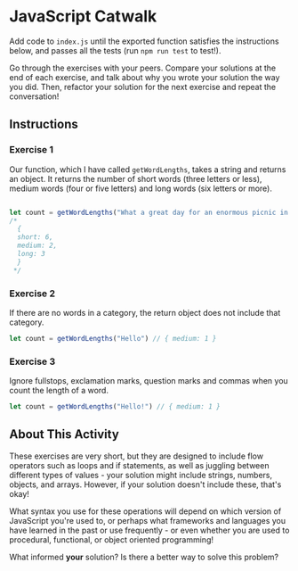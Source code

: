 # JavaScript Catwalk

Add code to `index.js` until the exported function satisfies the instructions below, and passes all the tests (run `npm run test` to test!).

Go through the exercises with your peers. Compare your solutions at the end of each exercise, and talk about why you wrote your solution the way you did. Then, refactor your solution for the next exercise and repeat the conversation!

## Instructions

### Exercise 1

Our function, which I have called `getWordLengths`, takes a string and returns an object. It returns the number of short words (three letters or less), medium words (four or five letters) and long words (six letters or more).

```typescript

let count = getWordLengths("What a great day for an enormous picnic in my garden!")
/*
  {
  short: 6,
  medium: 2,
  long: 3
  }
 */

```

### Exercise 2

If there are no words in a category, the return object does not include that category.

```typescript
let count = getWordLengths("Hello") // { medium: 1 }
```

### Exercise 3

Ignore fullstops, exclamation marks, question marks and commas when you count the length of a word.

```typescript
let count = getWordLengths("Hello!") // { medium: 1 }
```

## About This Activity

These exercises are very short, but they are designed to include flow operators such as loops and if statements, as well as juggling between different types of values - your solution might include strings, numbers, objects, and arrays. However, if your solution doesn't include these, that's okay!

What syntax you use for these operations will depend on which version of JavaScript you're used to, or perhaps what frameworks and languages you have learned in the past or use frequently - or even whether you are used to procedural, functional, or object oriented programming!

What informed __your__ solution? Is there a better way to solve this problem?
